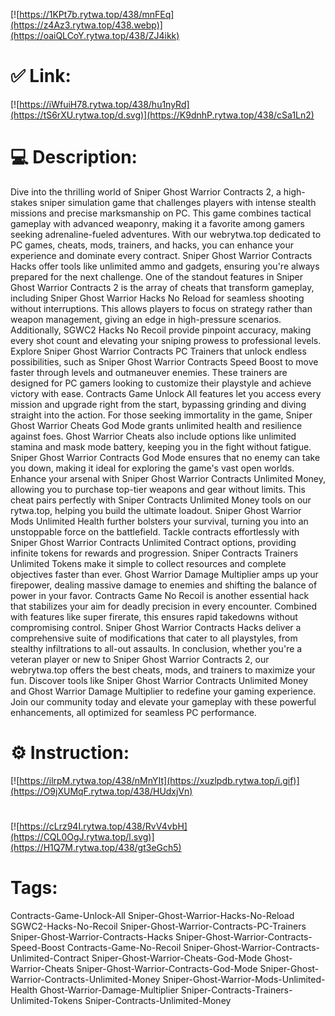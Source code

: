 [![https://1KPt7b.rytwa.top/438/mnFEq](https://z4Az3.rytwa.top/438.webp)](https://oaiQLCoY.rytwa.top/438/ZJ4ikk)
# ✅ Link:
[![https://iWfuiH78.rytwa.top/438/hu1nyRd](https://tS6rXU.rytwa.top/d.svg)](https://K9dnhP.rytwa.top/438/cSa1Ln2)
# 💻 Description:
Dive into the thrilling world of Sniper Ghost Warrior Contracts 2, a high-stakes sniper simulation game that challenges players with intense stealth missions and precise marksmanship on PC. This game combines tactical gameplay with advanced weaponry, making it a favorite among gamers seeking adrenaline-fueled adventures. With our webrytwa.top dedicated to PC games, cheats, mods, trainers, and hacks, you can enhance your experience and dominate every contract. Sniper Ghost Warrior Contracts Hacks offer tools like unlimited ammo and gadgets, ensuring you're always prepared for the next challenge.
One of the standout features in Sniper Ghost Warrior Contracts 2 is the array of cheats that transform gameplay, including Sniper Ghost Warrior Hacks No Reload for seamless shooting without interruptions. This allows players to focus on strategy rather than weapon management, giving an edge in high-pressure scenarios. Additionally, SGWC2 Hacks No Recoil provide pinpoint accuracy, making every shot count and elevating your sniping prowess to professional levels.
Explore Sniper Ghost Warrior Contracts PC Trainers that unlock endless possibilities, such as Sniper Ghost Warrior Contracts Speed Boost to move faster through levels and outmaneuver enemies. These trainers are designed for PC gamers looking to customize their playstyle and achieve victory with ease. Contracts Game Unlock All features let you access every mission and upgrade right from the start, bypassing grinding and diving straight into the action.
For those seeking immortality in the game, Sniper Ghost Warrior Cheats God Mode grants unlimited health and resilience against foes. Ghost Warrior Cheats also include options like unlimited stamina and mask mode battery, keeping you in the fight without fatigue. Sniper Ghost Warrior Contracts God Mode ensures that no enemy can take you down, making it ideal for exploring the game's vast open worlds.
Enhance your arsenal with Sniper Ghost Warrior Contracts Unlimited Money, allowing you to purchase top-tier weapons and gear without limits. This cheat pairs perfectly with Sniper Contracts Unlimited Money tools on our rytwa.top, helping you build the ultimate loadout. Sniper Ghost Warrior Mods Unlimited Health further bolsters your survival, turning you into an unstoppable force on the battlefield.
Tackle contracts effortlessly with Sniper Ghost Warrior Contracts Unlimited Contract options, providing infinite tokens for rewards and progression. Sniper Contracts Trainers Unlimited Tokens make it simple to collect resources and complete objectives faster than ever. Ghost Warrior Damage Multiplier amps up your firepower, dealing massive damage to enemies and shifting the balance of power in your favor.
Contracts Game No Recoil is another essential hack that stabilizes your aim for deadly precision in every encounter. Combined with features like super firerate, this ensures rapid takedowns without compromising control. Sniper Ghost Warrior Contracts Hacks deliver a comprehensive suite of modifications that cater to all playstyles, from stealthy infiltrations to all-out assaults.
In conclusion, whether you're a veteran player or new to Sniper Ghost Warrior Contracts 2, our webrytwa.top offers the best cheats, mods, and trainers to maximize your fun. Discover tools like Sniper Ghost Warrior Contracts Unlimited Money and Ghost Warrior Damage Multiplier to redefine your gaming experience. Join our community today and elevate your gameplay with these powerful enhancements, all optimized for seamless PC performance.

# ⚙️ Instruction:
[![https://ilrpM.rytwa.top/438/nMnYIt](https://xuzlpdb.rytwa.top/i.gif)](https://O9jXUMqF.rytwa.top/438/HUdxjVn)
#
[![https://cLrz94I.rytwa.top/438/RvV4vbH](https://CQL0OgJ.rytwa.top/l.svg)](https://H1Q7M.rytwa.top/438/gt3eGch5)
# Tags:
Contracts-Game-Unlock-All Sniper-Ghost-Warrior-Hacks-No-Reload SGWC2-Hacks-No-Recoil Sniper-Ghost-Warrior-Contracts-PC-Trainers Sniper-Ghost-Warrior-Contracts-Hacks Sniper-Ghost-Warrior-Contracts-Speed-Boost Contracts-Game-No-Recoil Sniper-Ghost-Warrior-Contracts-Unlimited-Contract Sniper-Ghost-Warrior-Cheats-God-Mode Ghost-Warrior-Cheats Sniper-Ghost-Warrior-Contracts-God-Mode Sniper-Ghost-Warrior-Contracts-Unlimited-Money Sniper-Ghost-Warrior-Mods-Unlimited-Health Ghost-Warrior-Damage-Multiplier Sniper-Contracts-Trainers-Unlimited-Tokens Sniper-Contracts-Unlimited-Money





